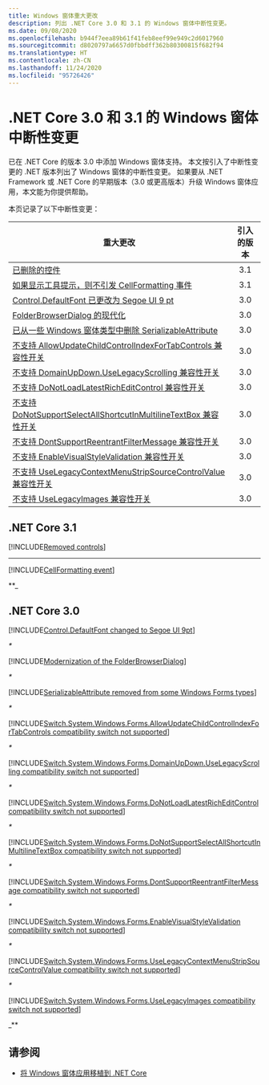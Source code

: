 ```yaml
---
title: Windows 窗体重大更改
description: 列出 .NET Core 3.0 和 3.1 的 Windows 窗体中断性变更。
ms.date: 09/08/2020
ms.openlocfilehash: b944f7eea89b61f41feb8eef99e949c2d6017960
ms.sourcegitcommit: d8020797a6657d0fbbdff362b80300815f682f94
ms.translationtype: HT
ms.contentlocale: zh-CN
ms.lasthandoff: 11/24/2020
ms.locfileid: "95726426"
---
```

# <a name="breaking-changes-in-windows-forms-for-net-core-30-and-31"></a>.NET Core 3.0 和 3.1 的 Windows 窗体中断性变更

已在 .NET Core 的版本 3.0 中添加 Windows 窗体支持。 本文按引入了中断性变更的 .NET 版本列出了 Windows 窗体的中断性变更。 如果要从 .NET Framework 或 .NET Core 的早期版本（3.0 或更高版本）升级 Windows 窗体应用，本文能为你提供帮助。

本页记录了以下中断性变更：

| 重大更改 | 引入的版本 |
| - | :-: |
| [已删除的控件](#removed-controls) | 3.1 |
| [如果显示工具提示，则不引发 CellFormatting 事件](#cellformatting-event-not-raised-if-tooltip-is-shown) | 3.1 |
| [Control.DefaultFont 已更改为 Segoe UI 9 pt](#default-control-font-changed-to-segoe-ui-9-pt) | 3.0 |
| [FolderBrowserDialog 的现代化](#modernization-of-the-folderbrowserdialog) | 3.0 |
| [已从一些 Windows 窗体类型中删除 SerializableAttribute](#serializableattribute-removed-from-some-windows-forms-types) | 3.0 |
| [不支持 AllowUpdateChildControlIndexForTabControls 兼容性开关](#allowupdatechildcontrolindexfortabcontrols-compatibility-switch-not-supported) | 3.0 |
| [不支持 DomainUpDown.UseLegacyScrolling 兼容性开关](#domainupdownuselegacyscrolling-compatibility-switch-not-supported) | 3.0 |
| [不支持 DoNotLoadLatestRichEditControl 兼容性开关](#donotloadlatestricheditcontrol-compatibility-switch-not-supported) | 3.0 |
| [不支持 DoNotSupportSelectAllShortcutInMultilineTextBox 兼容性开关](#donotsupportselectallshortcutinmultilinetextbox-compatibility-switch-not-supported) | 3.0 |
| [不支持 DontSupportReentrantFilterMessage 兼容性开关](#dontsupportreentrantfiltermessage-compatibility-switch-not-supported) | 3.0 |
| [不支持 EnableVisualStyleValidation 兼容性开关](#enablevisualstylevalidation-compatibility-switch-not-supported) | 3.0 |
| [不支持 UseLegacyContextMenuStripSourceControlValue 兼容性开关](#uselegacycontextmenustripsourcecontrolvalue-compatibility-switch-not-supported) | 3.0 |
| [不支持 UseLegacyImages 兼容性开关](#uselegacyimages-compatibility-switch-not-supported) | 3.0 |

## <a name="net-core-31"></a>.NET Core 3.1

[!INCLUDE[Removed controls](~/includes/core-changes/windowsforms/3.1/remove-controls-3.1.md)]

***

[!INCLUDE[CellFormatting event](~/includes/core-changes/windowsforms/3.1/cellformatting-event-not-raised.md)]

**_

## <a name="net-core-30"></a>.NET Core 3.0

[!INCLUDE[Control.DefaultFont changed to Segoe UI 9pt](~/includes/core-changes/windowsforms/3.0/control-defaultfont-changed.md)]

_*_

[!INCLUDE[Modernization of the FolderBrowserDialog](~/includes/core-changes/windowsforms/3.0/modernized-folderbrowserdialog.md)]

_*_

[!INCLUDE[SerializableAttribute removed from some Windows Forms types](~/includes/core-changes/windowsforms/3.0/remove-serializationattribute.md)]

_*_

[!INCLUDE[Switch.System.Windows.Forms.AllowUpdateChildControlIndexForTabControls compatibility switch not supported](~/includes/core-changes/windowsforms/3.0/deprecate-allowupdatechildcontrolindexfortabcontrols.md)]

_*_

[!INCLUDE[Switch.System.Windows.Forms.DomainUpDown.UseLegacyScrolling compatibility switch not supported](~/includes/core-changes/windowsforms/3.0/deprecate-uselegacyscrolling.md)]

_*_

[!INCLUDE[Switch.System.Windows.Forms.DoNotLoadLatestRichEditControl compatibility switch not supported](~/includes/core-changes/windowsforms/3.0/deprecate-donotloadlatestricheditcontrol.md)]

_*_

[!INCLUDE[Switch.System.Windows.Forms.DoNotSupportSelectAllShortcutInMultilineTextBox compatibility switch not supported](~/includes/core-changes/windowsforms/3.0/deprecate-donotsupportselectallshortcutinmultilinetextbox.md)]

_*_

[!INCLUDE[Switch.System.Windows.Forms.DontSupportReentrantFilterMessage compatibility switch not supported](~/includes/core-changes/windowsforms/3.0/deprecate-dontsupportreentrantfiltermessage.md)]

_*_

[!INCLUDE[Switch.System.Windows.Forms.EnableVisualStyleValidation compatibility switch not supported](~/includes/core-changes/windowsforms/3.0/deprecate-enablevisualstylevalidation.md)]

_*_

[!INCLUDE[Switch.System.Windows.Forms.UseLegacyContextMenuStripSourceControlValue compatibility switch not supported](~/includes/core-changes/windowsforms/3.0/deprecate-uselegacycontextmenustripsourcecontrolvalue.md)]

_*_

[!INCLUDE[Switch.System.Windows.Forms.UseLegacyImages compatibility switch not supported](~/includes/core-changes/windowsforms/3.0/deprecate-uselegacyimages.md)]

_**

## <a name="see-also"></a>请参阅

- [将 Windows 窗体应用移植到 .NET Core](/dotnet/desktop/winforms/migration/?view=netdesktop-5.0&preserve-view=true)
